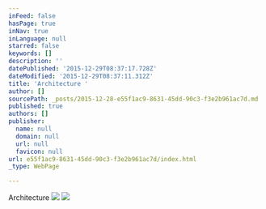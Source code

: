 ```yaml
---
inFeed: false
hasPage: true
inNav: true
inLanguage: null
starred: false
keywords: []
description: ''
datePublished: '2015-12-29T08:37:17.728Z'
dateModified: '2015-12-29T08:37:11.312Z'
title: 'Architecture '
author: []
sourcePath: _posts/2015-12-28-e55f1ac9-8631-45dd-90c3-f3e2b961ac7d.md
published: true
authors: []
publisher:
  name: null
  domain: null
  url: null
  favicon: null
url: e55f1ac9-8631-45dd-90c3-f3e2b961ac7d/index.html
_type: WebPage

---
```

Architecture ![](https://s3-us-west-2.amazonaws.com/the-grid-img/p/f0015e950f85f132dbc0ae0a80129c4ee0d83467.jpg)
![](https://s3-us-west-2.amazonaws.com/the-grid-img/p/120a339a6bea145129d697c3350436d946a42b73.jpg)